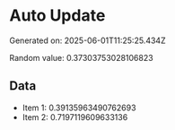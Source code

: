 # Auto Update

Generated on: 2025-06-01T11:25:25.434Z

Random value: 0.37303753028106823

## Data

- Item 1: 0.39135963490762693
- Item 2: 0.7197119609633136